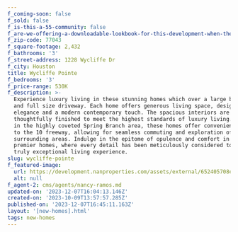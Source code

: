 ```yaml
---
f_coming-soon: false
f_sold: false
f_is-this-a-55-community: false
f_are-we-offering-a-downloadable-lookbook-for-this-development-when-they-submit-their-contact-info: false
f_zip-code: 77043
f_square-footage: 2,432
f_bathrooms: '3'
f_street-address: 1228 Wycliffe Dr
f_city: Houston
title: Wycliffe Pointe
f_bedrooms: '3'
f_price-range: 530K
f_description: >-
  Experience luxury living in these stunning homes which over a large backyard
  and full size driveway. Each home offers generous living space, designed with
  elegance and a modern contemporary touch. The spacious interiors are
  thoughtfully finished to meet the highest standards of luxury living. Situated
  in the highly coveted Spring Branch area, these homes offer convenient access
  to the 10 freeway, allowing for seamless commuting and exploration of the
  surrounding areas. Indulge in the epitome of opulence and comfort in these
  premier homes, where every detail has been meticulously considered to create a
  truly exceptional living experience.
slug: wycliffe-pointe
f_featured-image:
  url: https://development.nanproperties.com/assets/external/652405708ecac2db1b2ab7f9_122820wycliffe20front202202.jpg
  alt: null
f_agent-2: cms/agents/nancy-ramos.md
updated-on: '2023-12-07T16:04:13.146Z'
created-on: '2023-10-09T13:57:57.285Z'
published-on: '2023-12-07T16:45:11.163Z'
layout: '[new-homes].html'
tags: new-homes
---
```



